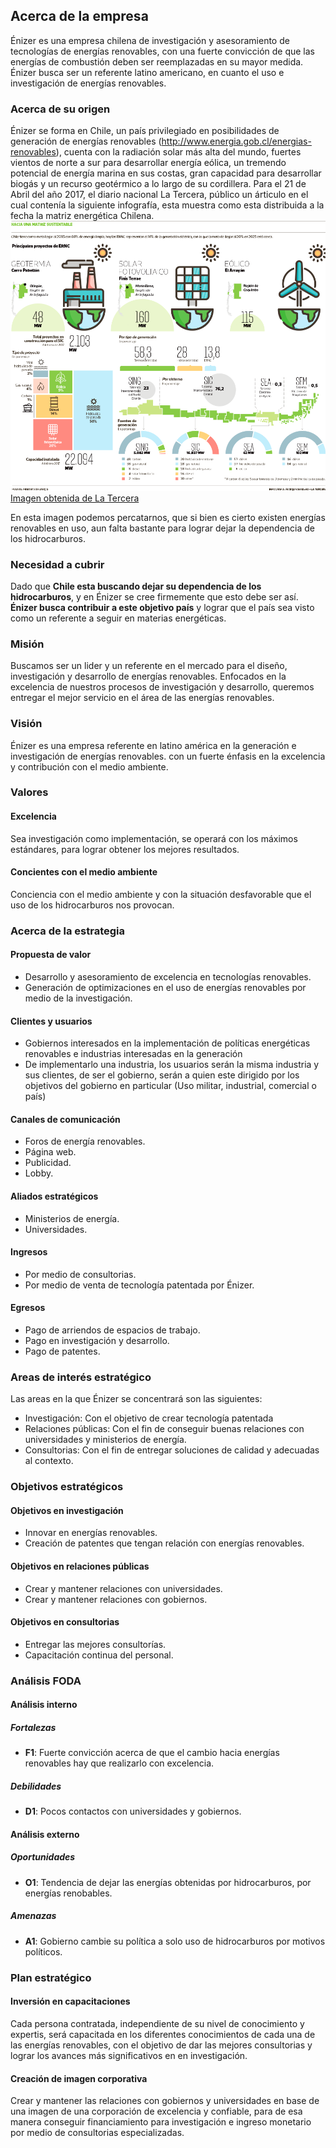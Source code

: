 ## Acerca de la empresa
Énizer es una empresa chilena de investigación y asesoramiento de tecnologías de energías renovables, con una fuerte convicción de que las energías de combustión deben ser reemplazadas en su mayor medida.
Énizer busca ser un referente latino americano, en cuanto el uso e investigación de energías renovables.
### Acerca de su origen
Énizer se forma en Chile, un país privilegiado en posibilidades de generación de energías renovables (http://www.energia.gob.cl/energias-renovables), cuenta con la radiación solar más alta del mundo, fuertes vientos de norte a sur para desarrollar energía eólica, un tremendo potencial de energía marina en sus costas, gran capacidad para desarrollar biogás y un recurso geotérmico a lo largo de su cordillera.
Para el 21 de Abril del año 2017, el diario nacional La Tercera, público un árticulo en el cual contenía la siguiente infografía, esta muestra como esta distribuida a la fecha la matriz energética Chilena.
![infografia](imagenes/matriz_energetica.png)
[Imagen obtenida de La Tercera](http://www.latercera.com/noticia/17-la-energia-producida-chile-proviene-fuentes-renovables-no-convencionales/)

En esta imagen podemos percatarnos, que si bien es cierto existen energías renovables en uso, aun falta bastante para lograr dejar la dependencia de los hidrocarburos.
### Necesidad a cubrir
Dado que **Chile esta buscando dejar su dependencia de los hidrocarburos**, y en Énizer se cree firmemente que esto debe ser así. **Énizer busca contribuir a este objetivo país** y lograr que el país sea visto como un referente a seguir en materias energéticas.
### Misión
Buscamos ser un lider y un referente en el mercado para el diseño, investigación y desarrollo de energías renovables. Enfocados en la excelencia de nuestros procesos de investigación y desarrollo, queremos entregar el mejor servicio en el área de las energías renovables.
### Visión
Énizer es una empresa referente en latino américa en la generación e investigación de energías renovables. con un fuerte énfasis en la excelencia y contribución con el medio ambiente.
### Valores
#### Excelencia
Sea investigación como implementación, se operará con los máximos estándares, para lograr obtener los mejores resultados.
#### Concientes con el medio ambiente
Conciencia con el medio ambiente y con la situación desfavorable que el uso de los hidrocarburos nos provocan.
### Acerca de la estrategia
#### Propuesta de valor
* Desarrollo y asesoramiento de excelencia en tecnologías renovables.
* Generación de optimizaciones en el uso de energías renovables por medio de la investigación.
#### Clientes y usuarios
* Gobiernos interesados en la implementación de políticas energéticas renovables e industrias interesadas en la generación
* De implementarlo una industria, los usuarios serán la misma industria y sus clientes, de ser el gobierno, serán a quien este dirigido por los objetivos del gobierno en particular (Uso militar, industrial, comercial o país)
#### Canales de comunicación
* Foros de energía renovables.
* Página web.
* Publicidad.
* Lobby.
#### Aliados estratégicos
* Ministerios de energía.
* Universidades.
#### Ingresos
* Por medio de consultorias.
* Por medio de venta de tecnología patentada por Énizer.
#### Egresos
* Pago de arriendos de espacios de trabajo.
* Pago en investigación y desarrollo.
* Pago de patentes.

### Areas de interés estratégico
Las areas en la que Énizer se concentrará son las siguientes:
* Investigación: Con el objetivo de crear tecnología patentada
* Relaciones públicas: Con el fin de conseguir buenas relaciones con universidades y ministerios de energía.
* Consultorias: Con el fin de entregar soluciones de calidad y adecuadas al contexto.

### Objetivos estratégicos
#### Objetivos en investigación
* Innovar en energías renovables.
* Creación de patentes que tengan relación con energías renovables.
#### Objetivos en relaciones públicas
* Crear y mantener relaciones con universidades.
* Crear y mantener relaciones con gobiernos.
#### Objetivos en consultorias
* Entregar las mejores consultorías.
* Capacitación continua del personal.

### Análisis FODA
#### Análisis interno
##### Fortalezas
* **F1**: Fuerte convicción acerca de que el cambio hacia energías renovables hay que realizarlo con excelencia.
##### Debilidades
* **D1**: Pocos contactos con universidades y gobiernos.
#### Análisis externo
##### Oportunidades
* **O1**: Tendencia de dejar las energías obtenidas por hidrocarburos, por energías renobables.
##### Amenazas
* **A1**: Gobierno cambie su política a solo uso de hidrocarburos por motivos políticos.

### Plan estratégico
#### Inversión en capacitaciones
Cada persona contratada, independiente de su nivel de conocimiento y expertis, será capacitada en los diferentes conocimientos de cada una de las energías renovables, con el objetivo de dar las mejores consultorias y lograr los avances más significativos en en investigación.
#### Creación de imagen corporativa
Crear y mantener las relaciones con gobiernos y universidades en base de una imagen de una corporación de excelencia y confiable, para de esa manera conseguir financiamiento para investigación e ingreso monetario por medio de consultorias especializadas.

